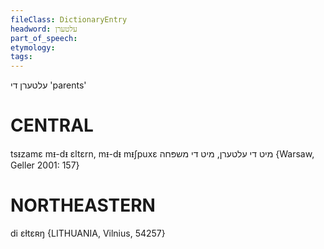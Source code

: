 ```yaml
---
fileClass: DictionaryEntry
headword: עלטערן
part_of_speech: 
etymology: 
tags: 
---
```

עלטערן
די
'parents'

CENTRAL
========

tsᵻzamɛ mᵻ-dᵻ ɛltɛrn, mᵻ-dᵻ mᵻʃpuxɛ מיט די עלטערן, מיט די משפּחה {Warsaw, Geller 2001: 157}

NORTHEASTERN
==============

di ɛɫtɛʀŋ {LITHUANIA, Vilnius, 54257}